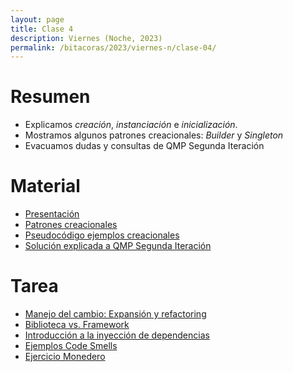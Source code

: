 ```yaml
---
layout: page
title: Clase 4
description: Viernes (Noche, 2023)
permalink: /bitacoras/2023/viernes-n/clase-04/
---
```



# Resumen

- Explicamos _creación_, _instanciación_ e _inicialización_.
- Mostramos algunos patrones creacionales: _Builder_ y _Singleton_
- Evacuamos dudas y consultas de QMP Segunda Iteración

# Material

- [Presentación](https://docs.google.com/presentation/d/17rXxYFpasUGowZKjE6kFY9sF5JWOOZKqI9sv0OTU5N8)
- [Patrones creacionales](https://docs.google.com/document/d/1jyjLJiXhScB8204qPOHyHWqE5gRINvAbV3F4-x2E-hI/edit#)
- [Pseudocódigo ejemplos creacionales](https://github.com/dds-utn/ejemplos-creacionales)
- [Solución explicada a QMP Segunda Iteración](https://docs.google.com/document/d/1NeSJWVvj5JlEZo89kh99lO22X7GCJsPETSuNfw6cVeM/edit)

# Tarea

- [Manejo del cambio: Expansión y refactoring](https://docs.google.com/document/d/1cAje0qwy3Cus_ob0r-tatbcT01sDFeLt3MmSVmLeSxk/edit?usp=sharing)
- [Biblioteca vs. Framework](https://docs.google.com/document/d/1D_MCoh4J8kL1MAKNlbDgAMu2nYxri-81nZBYOPFWnO0/edit#heading=h.6ab0fffv8tld)
- [Introducción a la inyección de dependencias](https://docs.google.com/document/d/1GsW-hVF0XR76KunDILqkltyE1KIBvj3ldCCkyStjne0/edit?usp=sharing)
- [Ejemplos Code Smells](https://docs.google.com/document/d/1N-ZFQqcmge7TozZ1zOcW1tbFrn9IFEJm91X8MFGysik/edit?usp=sharing)
- [Ejercicio Monedero](https://github.com/dds-utn/dds-monedero-java8)
